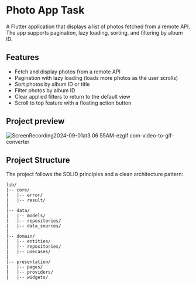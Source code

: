 # Photo App Task

A Flutter application that displays a list of photos fetched from a remote API. The app supports pagination, lazy loading, sorting, and filtering by album ID.

## Features

- Fetch and display photos from a remote API
- Pagination with lazy loading (loads more photos as the user scrolls)
- Sort photos by album ID or title
- Filter photos by album ID
- Clear applied filters to return to the default view
- Scroll to  top feature with a floating action button
  
## Project preview
![ScreenRecording2024-09-01at3 06 55AM-ezgif com-video-to-gif-converter](https://github.com/user-attachments/assets/833f28a0-b7d9-43e5-87cb-1f7636b06ff2)


## Project Structure

The project follows the SOLID principles and a clean architecture pattern:

```plaintext
lib/
|-- core/
|   |-- error/
|   |-- result/
|
|-- data/
|   |-- models/
|   |-- repositories/
|   |-- data_sources/
|
|-- domain/
|   |-- entities/
|   |-- repositories/
|   |-- usecases/
|
|-- presentation/
|   |-- pages/
|   |-- providers/
|   |-- widgets/



